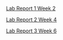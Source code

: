 [Lab Report 1 Week 2](lab-report-1-week-2.html)

[Lab Report 2 Week 4](lab-report-2-week-4/lab-report-2-week-4.html)

[Lab Report 3 Week 6](lab-report-3-week-6.html)